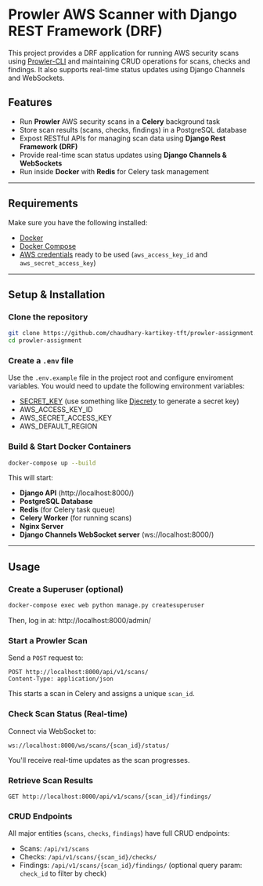 # Prowler AWS Scanner with Django REST Framework (DRF)

This project provides a DRF application for running AWS security scans using [Prowler-CLI](https://docs.prowler.com/projects/prowler-open-source/en/latest/) and maintaining CRUD operations for scans, checks and findings. It also supports real-time status updates using Django Channels and WebSockets.

## Features
- Run **Prowler** AWS security scans in a **Celery** background task
- Store scan results (scans, checks, findings) in a PostgreSQL database
- Expost RESTful APIs for managing scan data using **Django Rest Framework (DRF)**
- Provide real-time scan status updates using **Django Channels & WebSockets**
- Run inside **Docker** with **Redis** for Celery task management

---

## Requirements
Make sure you have the following installed:
- [Docker](https://docs.docker.com/get-docker/)  
- [Docker Compose](https://docs.docker.com/compose/install/)  
- [AWS credentials](https://docs.aws.amazon.com/cli/v1/userguide/cli-configure-files.html) ready to be used (`aws_access_key_id` and `aws_secret_access_key`)

---

## Setup & Installation

### Clone the repository
```sh
git clone https://github.com/chaudhary-kartikey-tft/prowler-assignment.git
cd prowler-assignment
```

### Create a `.env` file
Use the `.env.example` file in the project root and configure enviroment variables.
You would need to update the following environment variables:
- [SECRET_KEY](https://docs.djangoproject.com/en/5.1/ref/settings/#std-setting-SECRET_KEY) (use something like [Djecrety](https://djecrety.ir/) to generate a secret key)
- AWS_ACCESS_KEY_ID
- AWS_SECRET_ACCESS_KEY
- AWS_DEFAULT_REGION

### Build & Start Docker Containers
```sh
docker-compose up --build
```
This will start:  
- **Django API** (http://localhost:8000/)
- **PostgreSQL Database**  
- **Redis** (for Celery task queue)  
- **Celery Worker** (for running scans)
- **Nginx Server**
- **Django Channels WebSocket server** (ws://localhost:8000/)

---

## Usage

### Create a Superuser (optional)
```sh
docker-compose exec web python manage.py createsuperuser
```
Then, log in at: http://localhost:8000/admin/

### Start a Prowler Scan
Send a `POST` request to:
```http
POST http://localhost:8000/api/v1/scans/
Content-Type: application/json
```
This starts a scan in Celery and assigns a unique `scan_id`.

### Check Scan Status (Real-time)
Connect via WebSocket to:
```
ws://localhost:8000/ws/scans/{scan_id}/status/
```
You'll receive real-time updates as the scan progresses.

### Retrieve Scan Results
```http
GET http://localhost:8000/api/v1/scans/{scan_id}/findings/
```

### CRUD Endpoints
All major entities (`scans`, `checks`, `findings`) have full CRUD endpoints:
- Scans: `/api/v1/scans`
- Checks: `/api/v1/scans/{scan_id}/checks/`
- Findings: `/api/v1/scans/{scan_id}/findings/` (optional query param: `check_id` to filter by check)

